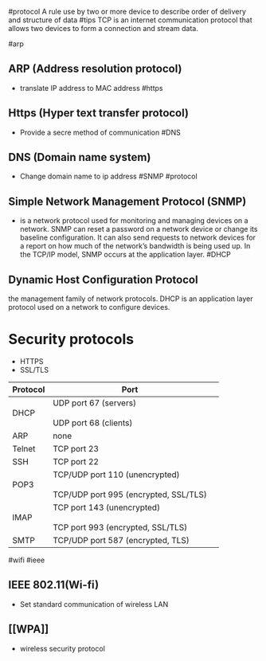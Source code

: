 #protocol 
A rule use by two or more device to describe order of delivery and structure of data
#tips 
TCP is an internet communication protocol that allows two devices to form a connection and stream data.

#arp 
## ARP (Address resolution protocol)
- translate IP address to MAC address
#https
## Https (Hyper text transfer protocol)
- Provide a secre method of communication
#DNS
## DNS (Domain name system)
- Change domain name to ip address
#SNMP #protocol 
## Simple Network Management Protocol (SNMP)
- is a network protocol used for monitoring and managing devices on a network. SNMP can reset a password on a network device or change its baseline configuration. It can also send requests to network devices for a report on how much of the network’s bandwidth is being used up. In the TCP/IP model, SNMP occurs at the application layer.
#DHCP
## Dynamic Host Configuration Protocol
the management family of network protocols. DHCP is an application layer protocol used on a network to configure devices.
# Security protocols
- HTTPS
- SSL/TLS

| **Protocol** | **Port**                                                                    |     |
| ------------ | --------------------------------------------------------------------------- | --- |
| DHCP         | UDP port 67 (servers)<br><br>UDP port 68 (clients)                          |     |
| ARP          | none                                                                        |     |
| Telnet       | TCP port 23                                                                 |     |
| SSH          | TCP port 22                                                                 |     |
| POP3         | TCP/UDP port 110 (unencrypted)<br><br>TCP/UDP port 995 (encrypted, SSL/TLS) |     |
| IMAP         | TCP port 143 (unencrypted)<br><br>TCP port 993 (encrypted, SSL/TLS)         |     |
| SMTP         | TCP/UDP port 587 (encrypted, TLS)                                           |     |
#wifi #ieee 
## IEEE 802.11(Wi-fi)
- Set standard communication of wireless LAN

## [[WPA]]
- wireless security protocol